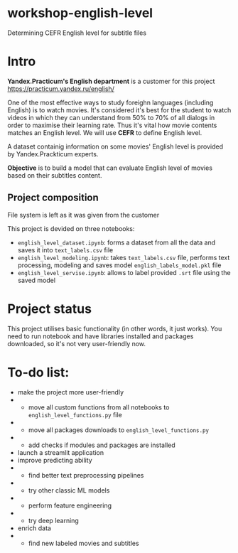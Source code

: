 # workshop-english-level
Determining CEFR English level for subtitle files

# Intro
**Yandex.Practicum's English department** is a customer for this project https://practicum.yandex.ru/english/

One of the most effective ways to study foreighn languages (including English) is to watch movies. It's considered it's best for the student to watch videos in which they can understand from 50% to 70% of all dialogs in order to maximise their learning rate. Thus it's vital how movie contents matches an English level. We will use **CEFR** to define English level.

A dataset containig information on some movies' English level is provided by Yandex.Prackticum experts.

**Objective** is to build a model that can evaluate English level of movies based on their subtitles content.

## Project composition

File system is left as it was given from the customer

This project is devided on three notebooks:
* `english_level_dataset.ipynb`: forms a dataset from all the data and saves it into `text_labels.csv` file
* `english_level_modeling.ipynb`: takes `text_labels.csv` file, performs text processing, modeling and saves model `english_labels_model.pkl` file
* `english_level_servise.ipynb`: allows to label provided `.srt` file using the saved model

# Project status
 This project utilises basic functionality (in other words, it just works). You need to run notebook and have libraries installed and packages downloaded, so it's not very user-friendly now.
 
# To-do list:
* make the project more user-friendly
* * move all custom functions from all notebooks to `english_level_functions.py` file
* * move all packages downloads to `english_level_functions.py`
* * add checks if modules and packages are installed
* launch a streamlit application
* improve predicting ability
* * find better text preprocessing pipelines
* * try other classic ML models
* * perform feature engineering
* * try deep learning
* enrich data
* * find new labeled movies and subtitles
